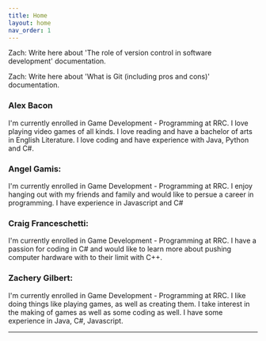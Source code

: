 ```yaml
---
title: Home
layout: home
nav_order: 1
---
```


Zach: Write here about 'The role of version control in software development' documentation.

Zach: Write here about 'What is Git (including pros and cons)' documentation.

### Alex Bacon
I'm currently enrolled in Game Development - Programming at RRC. I love playing video games of all kinds. I love reading and have a bachelor of arts in English Literature. I love coding and have experience with Java, Python and C#. 

### Angel Gamis:
I'm currently enrolled in Game Development - Programming at RRC. I enjoy hanging out with my friends and family and would like to persue a career in programming. I have experience in Javascript and C#

### Craig Franceschetti:
I'm currently enrolled in Game Development - Programming at RRC. I have a passion for coding in C# and would like to learn more about pushing computer hardware with to their limit with C++.

### Zachery Gilbert: 
I'm currently enrolled in Game Development - Programming at RRC. I like doing things like playing games, as well as creating them. I take interest in the making of games as well as some coding as well. I have some experience in Java, C#, Javascript.

----

[Just the Docs]: https://just-the-docs.github.io/just-the-docs/
[GitHub Pages]: https://docs.github.com/en/pages
[README]: [https://github.com/just-the-docs/just-the-docs-template/blob/main/README.md](https://github.com/StungEye-RRC/Just-The-Docs-Template#readme)
[Jekyll]: https://jekyllrb.com
[Markdown Syntax]: https://docs.github.com/en/get-started/writing-on-github/getting-started-with-writing-and-formatting-on-github/basic-writing-and-formatting-syntax
